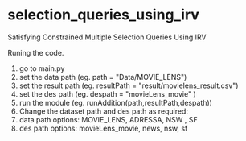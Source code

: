 # selection_queries_using_irv
Satisfying Constrained Multiple Selection Queries Using IRV


Runing the code.

1. go to main.py
2. set the data path (eg.  path = "Data/MOVIE_LENS")
3. set the result path (eg. resultPath = "result/movielens_result.csv")
4. set the des path (eg. despath = "movieLens_movie" )
5. run the module (eg. runAddition(path,resultPath,despath))
6. Change the dataset path and des path as required:
7. data path options: MOVIE_LENS, ADRESSA, NSW , SF
8. des path options: movieLens_movie, news, nsw, sf

